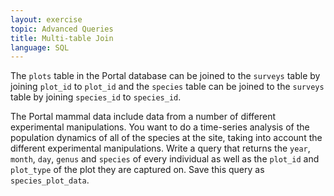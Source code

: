 ```yaml
---
layout: exercise
topic: Advanced Queries
title: Multi-table Join
language: SQL
---
```


The `plots` table in the Portal database can be joined to the `surveys` table
by joining `plot_id` to `plot_id` and the `species` table can be joined to
the `surveys` table by joining `species_id` to `species_id`.

The Portal mammal data include data from a number of different experimental
manipulations. You want to do a time-series analysis of the population dynamics
of all of the species at the site, taking into account the different
experimental manipulations. Write a query that returns the `year`, `month`,
`day`, `genus` and `species` of every individual as well as the `plot_id` and `plot_type` of the plot they are captured on. Save this query as 
`species_plot_data`.
